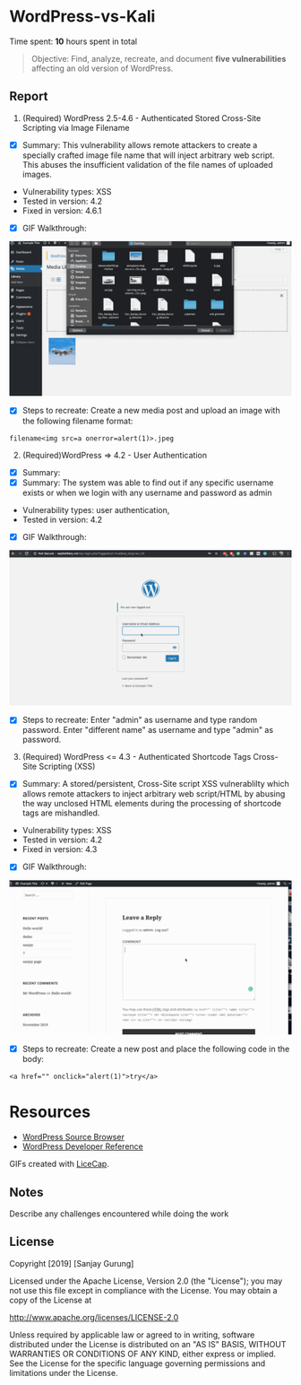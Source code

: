 # WordPress-vs-Kali
Time spent: **10** hours spent in total

> Objective: Find, analyze, recreate, and document **five vulnerabilities** affecting an old version of WordPress.

## Report

1. (Required) WordPress 2.5-4.6 - Authenticated Stored Cross-Site Scripting via Image Filename
- [x] Summary: This vulnerability allows remote attackers to create a specially crafted image file name that will inject arbitrary web script.  This abuses the insufficient validation of the file names of uploaded images.
- Vulnerability types: XSS
- Tested in version: 4.2
- Fixed in version: 4.6.1
- [x] GIF Walkthrough:
<img src='https://github.com/snjgrg/WordPress-vs-Kali/blob/master/gif/image2.gif' title='imageGif' alt='imageGif' />


- [x] Steps to recreate: Create a new media post and upload an image with the following filename format:

```
filename<img src=a onerror=alert(1)>.jpeg
```

2. (Required)WordPress => 4.2 - User Authentication
- [x] Summary:
- [x] Summary: The system was able to find out if any specific username exists or when we login with any username and password as admin
- Vulnerability types: user authentication,
- Tested in version: 4.2
- [x] GIF Walkthrough: 

<img src='https://github.com/snjgrg/WordPress-vs-Kali/blob/master/gif/signin.gif' title='imageGif' alt='imageGif' />


- [x] Steps to recreate:
Enter "admin" as username and type random password.
Enter "different name" as username and type "admin" as password.

3. (Required) WordPress <= 4.3 - Authenticated Shortcode Tags Cross-Site Scripting (XSS)
- [x] Summary: A stored/persistent, Cross-Site script XSS vulnerablilty which allows remote attackers to inject arbitrary web script/HTML by abusing the way unclosed HTML elements
during the processing of shortcode tags are mishandled.
- Vulnerability types: XSS
- Tested in version: 4.2
- Fixed in version: 4.3
- [x] GIF Walkthrough:
<img src='https://github.com/snjgrg/WordPress-vs-Kali/blob/master/gif/alert.gif'  title='imageGif' alt='imageGif' />

- [x] Steps to recreate: Create a new post and place the following code in the body:

```
<a href="" onclick="alert(1)">try</a>
```

# Resources

- [WordPress Source Browser](https://core.trac.wordpress.org/browser/)
- [WordPress Developer Reference](https://developer.wordpress.org/reference/)

GIFs created with [LiceCap](http://www.cockos.com/licecap/).

## Notes

Describe any challenges encountered while doing the work

## License

Copyright [2019] [Sanjay Gurung]

Licensed under the Apache License, Version 2.0 (the "License");
you may not use this file except in compliance with the License.
You may obtain a copy of the License at

http://www.apache.org/licenses/LICENSE-2.0

Unless required by applicable law or agreed to in writing, software
distributed under the License is distributed on an "AS IS" BASIS,
WITHOUT WARRANTIES OR CONDITIONS OF ANY KIND, either express or implied.
See the License for the specific language governing permissions and
limitations under the License.
